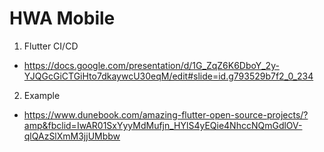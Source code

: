 # HWA Mobile
1. Flutter CI/CD
 - https://docs.google.com/presentation/d/1G_ZqZ6K6DboY_2y-YJQGcGiCTGiHto7dkaywcU30eqM/edit#slide=id.g793529b7f2_0_234

2. Example
 - https://www.dunebook.com/amazing-flutter-open-source-projects/?amp&fbclid=IwAR01SxYyyMdMufjn_HYlS4yEQie4NhccNQmGdlOV-qlQAzSlXmM3jjUMbbw
